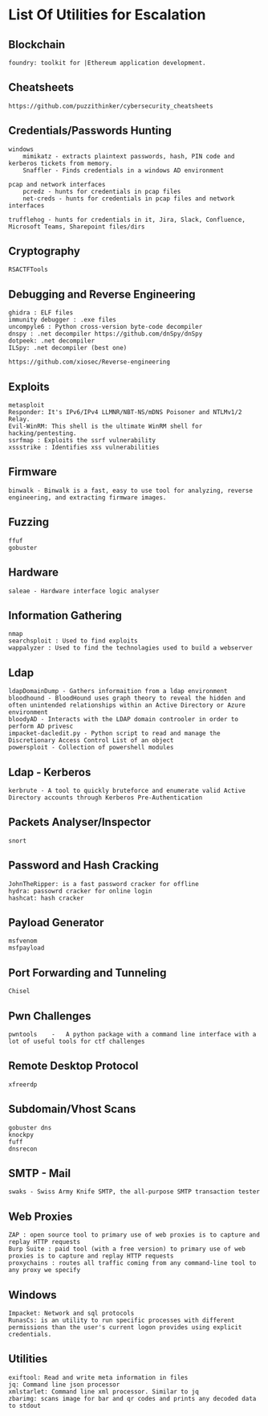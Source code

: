 # List Of Utilities for Escalation

## Blockchain

	foundry: toolkit for |Ethereum application development.

## Cheatsheets

	https://github.com/puzzithinker/cybersecurity_cheatsheets

## Credentials/Passwords Hunting

	windows
		mimikatz - extracts plaintext passwords, hash, PIN code and kerberos tickets from memory.
		Snaffler - Finds credentials in a windows AD environment

	pcap and network interfaces
		pcredz - hunts for credentials in pcap files
		net-creds - hunts for credentials in pcap files and network interfaces

	trufflehog - hunts for credentials in it, Jira, Slack, Confluence, Microsoft Teams, Sharepoint files/dirs

## Cryptography

	RSACTFTools

## Debugging and Reverse Engineering

	ghidra : ELF files
	immunity debugger : .exe files
	uncompyle6 : Python cross-version byte-code decompiler
	dnspy : .net decompiler https://github.com/dnSpy/dnSpy
	dotpeek: .net decompiler
	ILSpy: .net decompiler (best one)

	https://github.com/xiosec/Reverse-engineering

## Exploits

	metasploit
	Responder: It's IPv6/IPv4 LLMNR/NBT-NS/mDNS Poisoner and NTLMv1/2 Relay.
	Evil-WinRM: This shell is the ultimate WinRM shell for hacking/pentesting.
	ssrfmap : Exploits the ssrf vulnerability
	xssstrike : Identifies xss vulnerabilities

## Firmware

	binwalk - Binwalk is a fast, easy to use tool for analyzing, reverse engineering, and extracting firmware images.

## Fuzzing

	ffuf
	gobuster

## Hardware

	saleae - Hardware interface logic analyser

## Information Gathering

	nmap
	searchsploit : Used to find exploits
	wappalyzer : Used to find the technolagies used to build a webserver

## Ldap

	ldapDomainDump - Gathers informaition from a ldap environment
	bloodhound - BloodHound uses graph theory to reveal the hidden and often unintended relationships within an Active Directory or Azure environment
	bloodyAD - Interacts with the LDAP domain controoler in order to perform AD privesc
	impacket-dacledit.py - Python script to read and manage the Discretionary Access Control List of an object
	powersploit - Collection of powershell modules

## Ldap - Kerberos

	kerbrute - A tool to quickly bruteforce and enumerate valid Active Directory accounts through Kerberos Pre-Authentication

## Packets Analyser/Inspector

	snort
	
## Password and Hash Cracking

	JohnTheRipper: is a fast password cracker for offline
	hydra: passowrd cracker for online login
	hashcat: hash cracker

## Payload Generator

	msfvenom
	msfpayload
	
## Port Forwarding and Tunneling

	Chisel

## Pwn Challenges

	pwntools	-	A python package with a command line interface with a lot of useful tools for ctf challenges

## Remote Desktop Protocol

	xfreerdp

## Subdomain/Vhost Scans

	gobuster dns
	knockpy
	fuff
	dnsrecon

## SMTP - Mail

	swaks - Swiss Army Knife SMTP, the all-purpose SMTP transaction tester


## Web Proxies

	ZAP : open source tool to primary use of web proxies is to capture and replay HTTP requests
	Burp Suite : paid tool (with a free version) to primary use of web proxies is to capture and replay HTTP requests
	proxychains : routes all traffic coming from any command-line tool to any proxy we specify

## Windows

	Impacket: Network and sql protocols
	RunasCs: is an utility to run specific processes with different permissions than the user's current logon provides using explicit credentials.

## Utilities

	exiftool: Read and write meta information in files
	jq: Command line json processor
	xmlstarlet: Command line xml processor. Similar to jq
	zbarimg: scans image for bar and qr codes and prints any decoded data to stdout